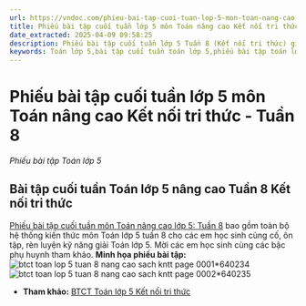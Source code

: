 ```yaml
---
url: https://vndoc.com/phieu-bai-tap-cuoi-tuan-lop-5-mon-toan-nang-cao-ket-noi-tri-thuc-tuan-8-330656
title: Phiếu bài tập cuối tuần lớp 5 môn Toán nâng cao Kết nối tri thức - Tuần 8 - Phiếu bài tập Toán lớp 5 - VnDoc.com
date_extracted: 2025-04-09 09:58:25
description: Phiếu bài tập cuối tuần lớp 5 Tuần 8 (Kết nối tri thức) giúp cho các em học sinh ôn tập và nâng cao hơn kiến thức đã được học trong chương trình Toán lớp 5 KNTT Tuần 7.
keywords: Toán lớp 5,bài tập cuối tuần toán lớp 5,phiếu bài tập toán lớp 5,phiếu bài tập toán,bài tập cuối tuần,phiếu bài tập cuối tuần lớp 5,bài tập cuối tuần lớp 5,toán nâng cao lớp 5,bài tập cuối tuần lớp 5 kết nối tri thức,bài tập Toán lớp 5 Kết nối tri thức,bài tập cuối tuần toán lớp 5 sách kết nối,bài tập cuối tuần môn Toán lớp 5 kết nối,bài tập toán lớp 5 tuần 8,bài tập cuối tuần lớp 5 tuần 8 kết nối,bài tập cuối tuần toán lớp 5 kết nối tri thức tuần 8
---
```


# Phiếu bài tập cuối tuần lớp 5 môn Toán nâng cao Kết nối tri thức - Tuần 8
 _Phiếu bài tập Toán lớp 5_
## **Bài tập cuối tuần Toán lớp 5 nâng cao Tuần 8 Kết nối tri thức**
[Phiếu bài tập cuối tuần môn Toán nâng cao lớp 5: Tuần 8](<https://vndoc.com/phieu-bai-tap-cuoi-tuan-lop-5-mon-toan-nang-cao-ket-noi-tri-thuc-tuan-8-330656>) bao gồm toàn bộ hệ thống kiến thức môn Toán lớp 5 tuần 8 cho các em học sinh củng cố, ôn tập, rèn luyện kỹ năng giải Toán lớp 5. Mời các em học sinh cùng các bậc phụ huynh tham khảo.
**Minh họa phiếu bài tập:**
![btct toan lop 5 tuan 8 nang cao sach kntt page 0001*640234](https://i.vdoc.vn/data/image/2024/10/31/btct-toan-lop-5-tuan-8-nang-cao-sach-kntt-page-0001.jpg)![btct toan lop 5 tuan 8 nang cao sach kntt page 0002*640235](https://i.vdoc.vn/data/image/2024/10/31/btct-toan-lop-5-tuan-8-nang-cao-sach-kntt-page-0002.jpg)
  * **Tham khảo:** [BTCT Toán lớp 5 Kết nối tri thức](<https://vndoc.com/btct-toan-lop-5-ket-noi-tri-thuc> "BTCT Toán lớp 5 Kết nối tri thức")

